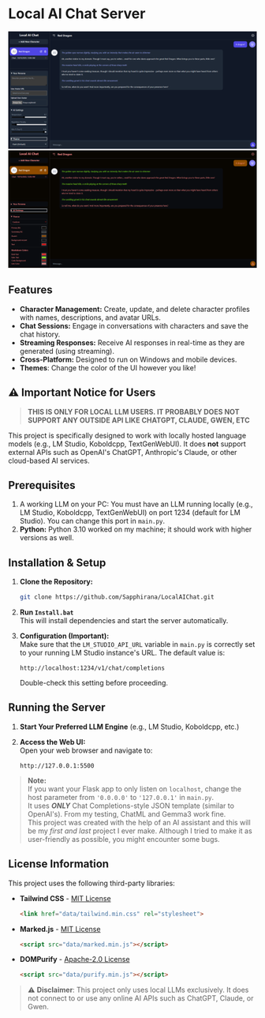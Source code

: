 
# Local AI Chat Server

![example1](/data/examples/ui1.png)
![example1](/data/examples/caecea.png)

## Features

- **Character Management:** Create, update, and delete character profiles with names, descriptions, and avatar URLs.
- **Chat Sessions:** Engage in conversations with characters and save the chat history.
- **Streaming Responses:** Receive AI responses in real-time as they are generated (using streaming).
- **Cross-Platform:** Designed to run on Windows and mobile devices.
- **Themes**: Change the color of the UI however you like!

## ⚠️ Important Notice for Users

> **THIS IS ONLY FOR LOCAL LLM USERS. IT PROBABLY DOES NOT SUPPORT ANY OUTSIDE API LIKE CHATGPT, CLAUDE, GWEN, ETC**

This project is specifically designed to work with locally hosted language models (e.g., LM Studio, Koboldcpp, TextGenWebUI). It does **not** support external APIs such as OpenAI's ChatGPT, Anthropic's Claude, or other cloud-based AI services.

## Prerequisites

1. A working LLM on your PC: You must have an LLM running locally (e.g., LM Studio, Koboldcpp, TextGenWebUI) on port 1234 (default for LM Studio). You can change this port in `main.py`.
2. **Python:** Python 3.10 worked on my machine; it should work with higher versions as well.

## Installation & Setup

1. **Clone the Repository:**
   ```bash
   git clone https://github.com/Sapphirana/LocalAIChat.git
   ```

2. **Run `Install.bat`**  
   This will install dependencies and start the server automatically.

3. **Configuration (Important):**  
   Make sure that the `LM_STUDIO_API_URL` variable in `main.py` is correctly set to your running LM Studio instance's URL. The default value is:
   ```
   http://localhost:1234/v1/chat/completions
   ```
   Double-check this setting before proceeding.

## Running the Server

1. **Start Your Preferred LLM Engine** (e.g., LM Studio, Koboldcpp, etc.)

2. **Access the Web UI:**  
   Open your web browser and navigate to:  
   ```
   http://127.0.0.1:5500
   ```

> **Note:**  
> If you want your Flask app to only listen on `localhost`, change the host parameter from `'0.0.0.0'` to `'127.0.0.1'` in `main.py`.  
> It uses ***ONLY*** Chat Completions-style JSON template (similar to OpenAI's). From my testing, ChatML and Gemma3 work fine.  
> This project was created with the help of an AI assistant and this will be my *first and last* project I ever make. Although I tried to make it as user-friendly as possible, you might encounter some bugs.

## License Information

This project uses the following third-party libraries:

- **Tailwind CSS** - [MIT License](https://github.com/tailwindlabs/tailwindcss/blob/master/LICENSE)
  ```html
  <link href="data/tailwind.min.css" rel="stylesheet">
  ```

- **Marked.js** - [MIT License](https://github.com/markedjs/marked/blob/master/LICENSE.md)
  ```html
  <script src="data/marked.min.js"></script>
  ```

- **DOMPurify** - [Apache-2.0 License](https://github.com/cure53/DOMPurify/blob/HEAD/LICENSE.txt)
  ```html
  <script src="data/purify.min.js"></script>
  ```

> ⚠️ **Disclaimer**: This project only uses local LLMs exclusively. It does not connect to or use any online AI APIs such as ChatGPT, Claude, or Gwen.
